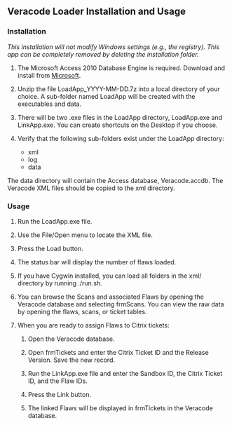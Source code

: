 ## Veracode Loader Installation and Usage
### Installation
*This installation will not modify Windows settings (e.g., the registry). This app can be completely removed by deleting the installation folder.*

1. The Microsoft Access 2010 Database Engine is required. Download and install from [Microsoft](https://www.microsoft.com/en-us/download/details.aspx?id=13255).
	
1. Unzip the file LoadApp_YYYY-MM-DD.7z into a local directory of your choice. A sub-folder named LoadApp will be created with the executables and data. 

1. There will be two .exe files in the LoadApp directory, LoadApp.exe and LinkApp.exe. You can create shortcuts on the Desktop if you choose. 

1. Verify that the following sub-folders exist under the LoadApp directory:
	* xml
	* log
	* data

The data directory will contain the Access database, Veracode.accdb. The Veracode XML files should be copied to the xml directory.

### Usage  

1. Run the LoadApp.exe file.

1. Use the File/Open menu to locate the XML file.

1. Press the Load button.

1. The status bar will display the number of flaws loaded.

1. If you have Cygwin installed, you can load all folders in the xml/ directory by running ./run.sh.

1. You can browse the Scans and associated Flaws by opening the Veracode database and selecting frmScans. You can view the raw data by opening the flaws, scans, or ticket tables.

1. When you are ready to assign Flaws to Citrix tickets:
	1. Open the Veracode database.

	1. Open frmTickets and enter the Citrix Ticket ID and the Release Version. Save the new record.

	1. Run the LinkApp.exe file and enter the Sandbox ID, the Citrix Ticket ID, and the Flaw IDs.

	1. Press the Link button.

	1. The linked Flaws will be displayed in frmTickets in the Veracode database.

